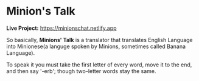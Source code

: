 # Minion's Talk
**Live Project:** https://minionschat.netlify.app

So basically, **Minions' Talk** is a translator that translates English Language into Minionese(a languge spoken by Minions, sometimes called Banana Language).

To speak it you must take the first letter of every word, move it to the end, and then say '-erb'; though two-letter words stay the same.

